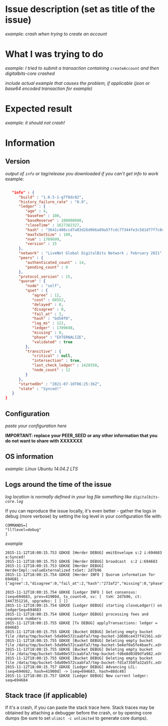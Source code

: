 # Issue description (set as title of the issue)

*example: crash when trying to create an account*

# What I was trying to do

*example: I tried to submit a transaction containing `createAccount` and then digitalbits-core crashed*

*include actual example that causes the problem, if applicable (json or base64 encoded transaction for example)*

# Expected result
*example: it should not crash!*

# Information

## Version
*output of `info` or tag/release you downloaded if you can't get info to work*
example:
```json

   "info" : {
      "build" : "1.0.5-1-g7f8dc82",
      "history_failure_rate" : "0.0",
      "ledger" : {
         "age" : 4,
         "baseFee" : 100,
         "baseReserve" : 100000000,
         "closeTime" : 1627382327,
         "hash" : "3641c406ccd7a03d26d966a09a5ffcdc77344fe3c581d77f7c0ca079e69de48d",
         "maxTxSetSize" : 100,
         "num" : 1709699,
         "version" : 15
      },
      "network" : "LiveNet Global DigitalBits Network ; February 2021",
      "peers" : {
         "authenticated_count" : 14,
         "pending_count" : 0
      },
      "protocol_version" : 15,
      "quorum" : {
         "node" : "self",
         "qset" : {
            "agree" : 12,
            "cost" : 68552,
            "delayed" : 0,
            "disagree" : 0,
            "fail_at" : 3,
            "hash" : "bd50f0",
            "lag_ms" : 122,
            "ledger" : 1709698,
            "missing" : 0,
            "phase" : "EXTERNALIZE",
            "validated" : true
         },
         "transitive" : {
            "critical" : null,
            "intersection" : true,
            "last_check_ledger" : 1428350,
            "node_count" : 12
         }
      },
      "startedOn" : "2021-07-10T06:25:36Z",
      "state" : "Synced!"
   }
}
```

## Configuration

*paste your configuration here*

**IMPORTANT: replace your PEER_SEED or any other information that you do not want to share with XXXXXXX**

## OS information

*example: Linux Ubuntu 14.04.2 LTS*

## Logs around the time of the issue

*log location is normally defined in your log file something like `digitalbits-core.log`*

If you can reproduce the issue locally, it's even better - gather the logs in debug (more verbose) by setting the log level in your configuration file with:

```
COMMANDS=[
"ll?level=debug"
]
```

*example*
```
2015-11-12T18:00:15.753 GDKXE [Herder DEBUG] emitEnvelope s:2 i:694683 a:Synced!
2015-11-12T18:00:15.753 GDKXE [Herder DEBUG] broadcast  s:2 i:694683
2015-11-12T18:00:15.753 GDKXE [Herder DEBUG] HerderImpl::valueExternalized txSet: 2d7b96
2015-11-12T18:00:15.754 GDKXE [Herder INFO ] Quorum information for 694681 : {"agree":3,"disagree":0,"fail_at":2,"hash":"273af2","missing":0,"phase":"EXTERNALIZE"}

2015-11-12T18:00:15.754 GDKXE [Ledger INFO ] Got consensus: [seq=694683, prev=41900d, tx_count=0, sv: [  txH: 2d7b96, ct: 1447351216, upgrades: [ ] ]]
2015-11-12T18:00:15.754 GDKXE [Ledger DEBUG] starting closeLedger() on ledgerSeq=694683
2015-11-12T18:00:15.754 GDKXE [Ledger DEBUG] processing fees and sequence numbers
2015-11-12T18:00:15.755 GDKXE [Tx DEBUG] applyTransactions: ledger = 694683
2015-11-12T18:00:15.755 GDKXE [Bucket DEBUG] Deleting empty bucket file /data/tmp/bucket-5da00e572caabfa7/tmp-bucket-2d606ce437f41561.xdr
2015-11-12T18:00:15.755 GDKXE [Bucket DEBUG] Deleting empty bucket file /data/tmp/bucket-5da00e572caabfa7/tmp-bucket-5e6ef0a5fe4baefc.xdr
2015-11-12T18:00:15.755 GDKXE [Bucket DEBUG] Deleting empty bucket file /data/tmp/bucket-5da00e572caabfa7/tmp-bucket-fd6e8d0389dfa982.xdr
2015-11-12T18:00:15.755 GDKXE [Bucket DEBUG] Deleting empty bucket file /data/tmp/bucket-5da00e572caabfa7/tmp-bucket-fd1a7350fa32a5fc.xdr
2015-11-12T18:00:15.757 GDKXE [Ledger DEBUG] Advancing LCL: [seq=694682, hash=41900d] -> [seq=694683, hash=88dc48]
2015-11-12T18:00:15.757 GDKXE [Ledger DEBUG] New current ledger: seq=694684
```

## Stack trace (if applicable)

If it's a crash, if you can paste the stack trace here. Stack traces may be obtained by attaching a debugger before the crash, or by opening core dumps (be sure to set `ulimit -c unlimited` to generate core dumps).
